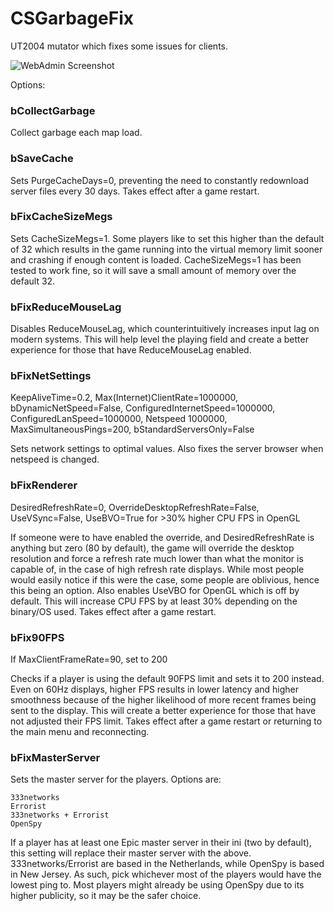 # CSGarbageFix
UT2004 mutator which fixes some issues for clients.

![WebAdmin Screenshot](https://github.com/Calypto/UTOptimizer/blob/main/UTOptimizerPreview.PNG?raw=true)

Options:


### bCollectGarbage
Collect garbage each map load.

### bSaveCache
Sets PurgeCacheDays=0, preventing the need to constantly redownload server files every 30 days. Takes effect after a game restart.

### bFixCacheSizeMegs
Sets CacheSizeMegs=1. Some players like to set this higher than the default of 32 which results in the game running into the virtual memory limit sooner and crashing if enough content is loaded. CacheSizeMegs=1 has been tested to work fine, so it will save a small amount of memory over the default 32.

### bFixReduceMouseLag
Disables ReduceMouseLag, which counterintuitively increases input lag on modern systems. This will help level the playing field and create a better experience for those that have ReduceMouseLag enabled.

### bFixNetSettings
KeepAliveTime=0.2, Max(Internet)ClientRate=1000000, bDynamicNetSpeed=False, ConfiguredInternetSpeed=1000000, ConfiguredLanSpeed=1000000, Netspeed 1000000, MaxSimultaneousPings=200, bStandardServersOnly=False

Sets network settings to optimal values. Also fixes the server browser when netspeed is changed.

### bFixRenderer
DesiredRefreshRate=0, OverrideDesktopRefreshRate=False, UseVSync=False, UseBVO=True for >30% higher CPU FPS in OpenGL

If someone were to have enabled the override, and DesiredRefreshRate is anything but zero (80 by default), the game will override the desktop resolution and force a refresh rate much lower than what the monitor is capable of, in the case of high refresh rate displays. While most people would easily notice if this were the case, some people are oblivious, hence this being an option. Also enables UseVBO for OpenGL which is off by default. This will increase CPU FPS by at least 30% depending on the binary/OS used. Takes effect after a game restart.

### bFix90FPS
If MaxClientFrameRate=90, set to 200

Checks if a player is using the default 90FPS limit and sets it to 200 instead. Even on 60Hz displays, higher FPS results in lower latency and higher smoothness because of the higher likelihood of more recent frames being sent to the display. This will create a better experience for those that have not adjusted their FPS limit. Takes effect after a game restart or returning to the main menu and reconnecting.

### bFixMasterServer
Sets the master server for the players. Options are:

    333networks
    Errorist
    333networks + Errorist
    OpenSpy

If a player has at least one Epic master server in their ini (two by default), this setting will replace their master server with the above. 333networks/Errorist are based in the Netherlands, while OpenSpy is based in New Jersey. As such, pick whichever most of the players would have the lowest ping to. Most players might already be using OpenSpy due to its higher publicity, so it may be the safer choice.
